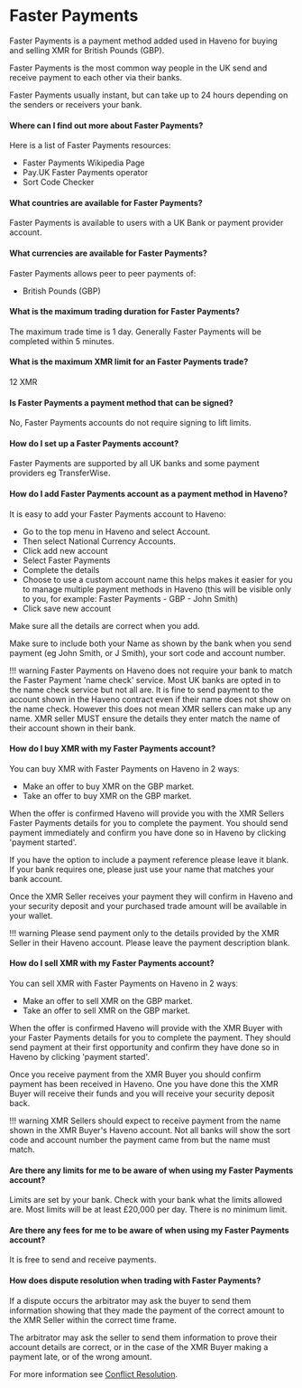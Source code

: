 # Faster Payments

Faster Payments is a payment method added used in Haveno for buying and selling XMR for British Pounds (GBP).

Faster Payments is the most common way people in the UK send and receive payment to each other via their banks.

Faster Payments usually instant, but can take up to 24 hours depending on the senders or receivers your bank.

#### Where can I find out more about Faster Payments?

Here is a list of Faster Payments resources:

- Faster Payments Wikipedia Page
- Pay.UK Faster Payments operator
- Sort Code Checker

#### What countries are available for Faster Payments?

Faster Payments is available to users with a UK Bank or payment provider account.

#### What currencies are available for Faster Payments?

Faster Payments allows peer to peer payments of:

- British Pounds (GBP)

#### What is the maximum trading duration for Faster Payments?

The maximum trade time is 1 day. Generally Faster Payments will be completed within 5 minutes.

#### What is the maximum XMR limit for an Faster Payments trade?

12 XMR

#### Is Faster Payments a payment method that can be signed?

No, Faster Payments accounts do not require signing to lift limits.

#### How do I set up a Faster Payments account?

Faster Payments are supported by all UK banks and some payment providers eg TransferWise.

#### How do I add Faster Payments account as a payment method in Haveno?

It is easy to add your Faster Payments account to Haveno:

- Go to the top menu in Haveno and select Account.
- Then select National Currency Accounts.
- Click add new account
- Select Faster Payments
- Complete the details
- Choose to use a custom account name this helps makes it easier for you to manage multiple payment methods in Haveno (this will be visible only to you, for example: Faster Payments - GBP - John Smith)
- Click save new account

Make sure all the details are correct when you add.

Make sure to include both your Name as shown by the bank when you send payment (eg John Smith, or J Smith), your sort code and account number.

!!! warning
    Faster Payments on Haveno does not require your bank to match the Faster Payment 'name check' service. Most UK banks are opted in to the name check service but not all are. It is fine to send payment to the account shown in the Haveno contract even if their name does not show on the name check. However this does not mean XMR sellers can make up any name. XMR seller MUST ensure the details they enter match the name of their account shown in their bank.

#### How do I buy XMR with my Faster Payments account?

You can buy XMR with Faster Payments on Haveno in 2 waysː

- Make an offer to buy XMR on the GBP market.
- Take an offer to buy XMR on the GBP market.

When the offer is confirmed Haveno will provide you with the XMR Sellers Faster Payments details for you to complete the payment. You should send payment immediately and confirm you have done so in Haveno by clicking 'payment started'.

If you have the option to include a payment reference please leave it blank. If your bank requires one, please just use your name that matches your bank account.

Once the XMR Seller receives your payment they will confirm in Haveno and your security deposit and your purchased trade amount will be available in your wallet.

!!! warning
    Please send payment only to the details provided by the XMR Seller in their Haveno account. Please leave the payment description blank.

#### How do I sell XMR with my Faster Payments account?

You can sell XMR with Faster Payments on Haveno in 2 waysː

- Make an offer to sell XMR on the GBP market.
- Take an offer to sell XMR on the GBP market.

When the offer is confirmed Haveno will provide with the XMR Buyer with your Faster Payments details for you to complete the payment. They should send payment at their first opportunity and confirm they have done so in Haveno by clicking 'payment started'.

Once you receive payment from the XMR Buyer you should confirm payment has been received in Haveno. One you have done this the XMR Buyer will receive their funds and you will receive your security deposit back.

!!! warning
    XMR Sellers should expect to receive payment from the name shown in the XMR Buyer's Haveno account. Not all banks will show the sort code and account number the payment came from but the name must match.

#### Are there any limits for me to be aware of when using my Faster Payments account?

Limits are set by your bank. Check with your bank what the limits allowed are. Most limits will be at least £20,000 per day. There is no minimum limit.

#### Are there any fees for me to be aware of when using my Faster Payments account?

It is free to send and receive payments.

#### How does dispute resolution when trading with Faster Payments?

If a dispute occurs the arbitrator may ask the buyer to send them information showing that they made the payment of the correct amount to the XMR Seller within the correct time frame.

The arbitrator may ask the seller to send them information to prove their account details are correct, or in the case of the XMR Buyer making a payment late, or of the wrong amount.

For more information see [Conflict Resolution](../conflict-resolution.md).
